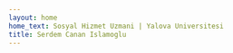 ```yaml
---
layout: home
home_text: Sosyal Hizmet Uzmani | Yalova Universitesi
title: Serdem Canan Islamoglu
---
```

